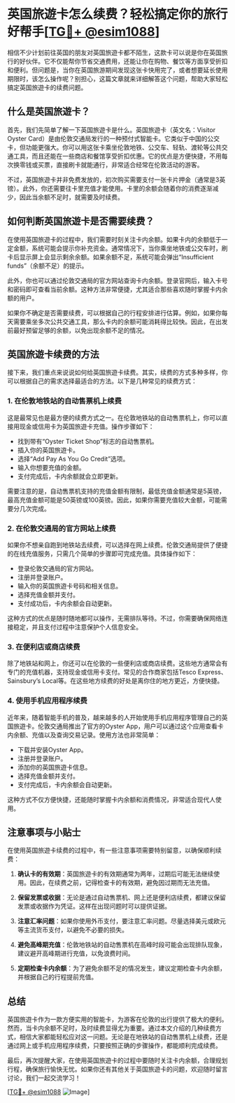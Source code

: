 # 英国旅遊卡怎么续费？轻松搞定你的旅行好帮手[[TG💪+ @esim1088](https://t.me/s/esim1088)]

相信不少计划前往英国的朋友对英国旅遊卡都不陌生，这款卡可以说是你在英国旅行的好伙伴。它不仅能帮你节省交通费用，还能让你在购物、餐饮等方面享受折扣和便利。但问题是，当你在英国旅游期间发现这张卡快用完了，或者想要延长使用期限时，该怎么操作呢？别担心，这篇文章就来详细解答这个问题，帮助大家轻松搞定英国旅遊卡的续费问题。

## 什么是英国旅遊卡？

首先，我们先简单了解一下英国旅遊卡是什么。英国旅遊卡（英文名：Visitor Oyster Card）是由伦敦交通局发行的一种预付式智能卡。它类似于中国的公交卡，但功能更强大。你可以用这张卡乘坐伦敦地铁、公交车、轻轨、渡轮等公共交通工具，而且还能在一些商店和餐馆享受折扣优惠。它的优点是方便快捷，不用每次换零钱或买票，直接刷卡就能通行，非常适合经常在伦敦活动的游客。

不过，英国旅遊卡并非免费发放的，初次购买需要支付一张卡片押金（通常是3英镑）。此外，你还需要往卡里充值才能使用。卡里的余额会随着你的消费逐渐减少，因此当余额不足时，就需要及时续费。

## 如何判断英国旅遊卡是否需要续费？

在使用英国旅遊卡的过程中，我们需要时刻关注卡内余额。如果卡内的余额低于一定金额，系统可能会提示你补充资金。通常情况下，当你乘坐地铁或公交车时，刷卡后显示屏上会显示剩余余额。如果余额不足，系统可能会弹出“Insufficient funds”（余额不足）的提示。

此外，你也可以通过伦敦交通局的官方网站查询卡内余额。登录官网后，输入卡号和密码即可查看当前余额。这种方法非常便捷，尤其适合那些喜欢随时掌握卡内余额的用户。

如果你不确定是否需要续费，可以根据自己的行程安排进行估算。例如，如果你每天需要乘坐多次公共交通工具，那么卡内的余额可能消耗得比较快。因此，在出发前最好预留足够的余额，以免出现余额不足的情况。

## 英国旅遊卡续费的方法

接下来，我们重点来说说如何给英国旅遊卡续费。其实，续费的方式多种多样，你可以根据自己的需求选择最适合的方法。以下是几种常见的续费方式：

### 1. 在伦敦地铁站的自动售票机上续费

这是最常见也是最方便的续费方式之一。在伦敦地铁站的自动售票机上，你可以直接用现金或信用卡为英国旅遊卡充值。操作步骤如下：

- 找到带有“Oyster Ticket Shop”标志的自动售票机。
- 插入你的英国旅遊卡。
- 选择“Add Pay As You Go Credit”选项。
- 输入你想要充值的金额。
- 支付完成后，卡内余额就会立即更新。

需要注意的是，自动售票机支持的充值金额有限制，最低充值金额通常是5英镑，最高充值金额可能是50英镑或100英镑。因此，如果你需要充值较大金额，可能需要分几次完成。

### 2. 在伦敦交通局的官方网站上续费

如果你不想亲自跑到地铁站去续费，可以选择在网上续费。伦敦交通局提供了便捷的在线充值服务，只需几个简单的步骤即可完成充值。具体操作如下：

- 登录伦敦交通局的官方网站。
- 注册并登录账户。
- 输入你的英国旅遊卡号码和相关信息。
- 选择充值金额并支付。
- 支付成功后，卡内余额会自动更新。

这种方式的优点是随时随地都可以操作，无需排队等待。不过，你需要确保网络连接稳定，并且支付过程中注意保护个人信息安全。

### 3. 在便利店或商店续费

除了地铁站和网上，你还可以在伦敦的一些便利店或商店续费。这些地方通常会有专门的充值机器，支持现金或信用卡支付。常见的合作商家包括Tesco Express、Sainsbury’s Local等。在这些地方续费的好处是离你住的地方更近，方便快捷。

### 4. 使用手机应用程序续费

近年来，随着智能手机的普及，越来越多的人开始使用手机应用程序管理自己的英国旅遊卡。伦敦交通局推出了官方的Oyster App，用户可以通过这个应用查看卡内余额、充值以及查询交易记录。使用方法也非常简单：

- 下载并安装Oyster App。
- 注册并登录账户。
- 添加你的英国旅遊卡信息。
- 选择充值金额并支付。
- 支付完成后，卡内余额会自动更新。

这种方式不仅方便快捷，还能随时掌握卡内余额和消费情况，非常适合现代人使用。

## 注意事项与小贴士

在使用英国旅遊卡续费的过程中，有一些注意事项需要特别留意，以确保顺利续费：

1. **确认卡的有效期**：英国旅遊卡的有效期通常为两年，过期后可能无法继续使用。因此，在续费之前，记得检查卡的有效期，避免因过期而无法充值。

2. **保留发票或收据**：无论是通过自动售票机、网上还是便利店续费，都建议保留发票或收据作为凭证。这样在出现问题时可以提供证据。

3. **注意汇率问题**：如果你使用外币支付，要注意汇率问题。尽量选择美元或欧元等主流货币支付，以避免不必要的损失。

4. **避免高峰期充值**：伦敦地铁站的自动售票机在高峰时段可能会出现排队现象，建议避开高峰期进行充值，以免浪费时间。

5. **定期检查卡内余额**：为了避免余额不足的情况发生，建议定期检查卡内余额，并根据自己的行程提前充值。

## 总结

英国旅遊卡作为一款方便实用的智能卡，为游客在伦敦的出行提供了极大的便利。然而，当卡内余额不足时，及时续费显得尤为重要。通过本文介绍的几种续费方式，相信大家都能轻松应对这一问题。无论是在地铁站的自动售票机上续费，还是通过网上或手机应用程序续费，只要按照正确的步骤操作，都能顺利完成续费。

最后，再次提醒大家，在使用英国旅遊卡的过程中要随时关注卡内余额，合理规划行程，确保旅行愉快无忧。如果你还有其他关于英国旅遊卡的问题，欢迎随时留言讨论，我们一起交流学习！

[[TG💪+ @esim1088](https://t.me/s/esim1088) ![Image](https://i.postimg.cc/4NQfJmqS/Snipaste-2025-05-13-00-14-12.png)]